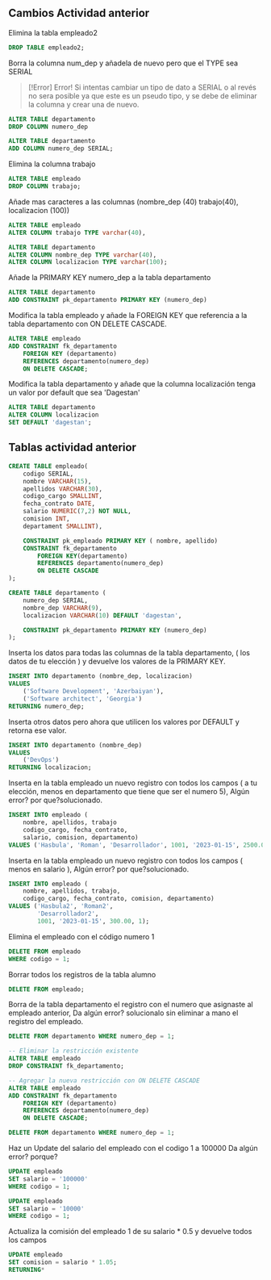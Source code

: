 ## Cambios Actividad anterior

Elimina la tabla empleado2

```sql
DROP TABLE empleado2;
```

Borra la columna num_dep y añadela de nuevo pero que el TYPE sea SERIAL 

>[!Error] Error!
>Si intentas cambiar un tipo de dato a SERIAL o al revés no sera posible ya que este es un pseudo tipo, y se debe de eliminar la columna y crear una de nuevo.

```sql
ALTER TABLE departamento 
DROP COLUMN numero_dep

ALTER TABLE departamento 
ADD COLUMN numero_dep SERIAL;
```

Elimina la columna trabajo

```sql
ALTER TABLE empleado
DROP COLUMN trabajo;
```

Añade mas caracteres a las columnas (nombre_dep (40) trabajo(40), localizacion (100))

```sql
ALTER TABLE empleado
ALTER COLUMN trabajo TYPE varchar(40),

ALTER TABLE departamento
ALTER COLUMN nombre_dep TYPE varchar(40),
ALTER COLUMN localizacion TYPE varchar(100);
```

Añade la PRIMARY KEY numero_dep a la tabla departamento

```sql
ALTER TABLE departamento 
ADD CONSTRAINT pk_departamento PRIMARY KEY (numero_dep)
```

Modifica la tabla empleado y añade la FOREIGN KEY que referencia a la tabla departamento con ON DELETE CASCADE.

```sql
ALTER TABLE empleado 
ADD CONSTRAINT fk_departamento 
	FOREIGN KEY (departamento)
	REFERENCES departamento(numero_dep)
	ON DELETE CASCADE;
```

Modifica la tabla departamento y añade que la columna localización tenga un valor por default que sea 'Dagestan'

```sql
ALTER TABLE departamento 
ALTER COLUMN localizacion
SET DEFAULT 'dagestan';
```
## Tablas actividad anterior

```sql
CREATE TABLE empleado( 
	codigo SERIAL, 
	nombre VARCHAR(15), 
	apellidos VARCHAR(30), 
	codigo_cargo SMALLINT, 
	fecha_contrato DATE, 
	salario NUMERIC(7,2) NOT NULL, 
	comision INT, 
	departament SMALLINT),

	CONSTRAINT pk_empleado PRIMARY KEY ( nombre, apellido)
	CONSTRAINT fk_departamento 
		FOREIGN KEY(departamento) 
		REFERENCES departamento(numero_dep)
		ON DELETE CASCADE
);

CREATE TABLE departamento (
	numero_dep SERIAL,
	nombre_dep VARCHAR(9),
	localizacion VARCHAR(10) DEFAULT 'dagestan',

	CONSTRAINT pk_departamento PRIMARY KEY (numero_dep)
);

```

Inserta los datos para todas las columnas de la tabla departamento, ( los datos de tu elección ) y devuelve los valores de la PRIMARY KEY.

```sql
INSERT INTO departamento (nombre_dep, localizacion)
VALUES 
	('Software Development', 'Azerbaiyan'),
	('Software architect', 'Georgia')
RETURNING numero_dep;

```

Inserta otros datos pero ahora que utilicen los valores por DEFAULT y retorna ese valor.

```sql
INSERT INTO departamento (nombre_dep)
VALUES 
	('DevOps')
RETURNING localizacion;
```

Inserta en la tabla empleado un nuevo registro con todos los campos ( a tu elección, menos en departamento que tiene que ser el numero 5), Algún error?  por que?solucionado.

```sql
INSERT INTO empleado (
	nombre, apellidos, trabajo
	codigo_cargo, fecha_contrato, 
	salario, comision, departamento)
VALUES ('Hasbula', 'Roman', 'Desarrollador', 1001, '2023-01-15', 2500.00, 300.00, 5);
```

Inserta en la tabla empleado un nuevo registro con todos los campos ( menos en salario ), Algún error?  por que?solucionado.

```sql
INSERT INTO empleado (
	nombre, apellidos, trabajo, 
	codigo_cargo, fecha_contrato, comision, departamento)
VALUES ('Hasbula2', 'Roman2', 
		'Desarrollador2', 
		1001, '2023-01-15', 300.00, 1);
```

Elimina el empleado con el código numero 1

```sql
DELETE FROM empleado 
WHERE codigo = 1;
```

Borrar todos los registros de la tabla alumno

```sql
DELETE FROM empleado;
```

Borra  de la tabla departamento el registro con el numero que asignaste al empleado anterior, Da algún error? solucionalo sin eliminar a mano el registro del empleado.

```sql
DELETE FROM departamento WHERE numero_dep = 1;

-- Eliminar la restricción existente
ALTER TABLE empleado 
DROP CONSTRAINT fk_departamento;

-- Agregar la nueva restricción con ON DELETE CASCADE
ALTER TABLE empleado 
ADD CONSTRAINT fk_departamento 
    FOREIGN KEY (departamento)
    REFERENCES departamento(numero_dep)
    ON DELETE CASCADE;

DELETE FROM departamento WHERE numero_dep = 1;
```

Haz un Update del salario del empleado con el codigo 1 a 100000 Da algún error? porque?

```sql
UPDATE empleado
SET salario = '100000' 
WHERE codigo = 1;

UPDATE empleado
SET salario = '10000' 
WHERE codigo = 1;
```

Actualiza la comisión del empleado 1 de su salario * 0.5 y devuelve todos los campos

```sql
UPDATE empleado
SET comision = salario * 1.05;
RETURNING*
```